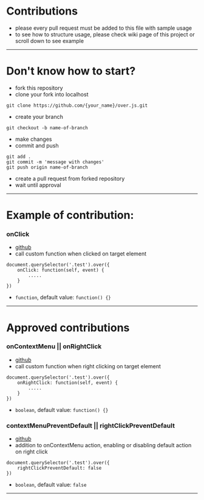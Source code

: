 # Contributions

* please every pull request must be added to this file with sample usage
* to see how to structure usage, please check wiki page of this project or scroll down to see example

***

# Don't know how to start?

* fork this repository
* clone your fork into localhost
```
git clone https://github.com/{your_name}/over.js.git
```
* create your branch
```
git checkout -b name-of-branch
```
* make changes
* commit and push
```
git add .
git commit -m 'message with changes'
git push origin name-of-branch
```
* create a pull request from forked repository
* wait until approval

***

# Example of contribution:

### onClick
* [github](http://github.com/vysocina)
* call custom function when clicked on target element
```
document.querySelector('.test').over({
	onClick: function(self, event) {
		.....
	}
})
```
* `function`, default value: `function() {}`

***

# Approved contributions

### onContextMenu || onRightClick
* [github](http://github.com/meldiron)
* call custom function when right clicking on target element
```
document.querySelector('.test').over({
	onRightClick: function(self, event) {
		.....
	}
})
```
* `boolean`, default value: `function() {}`

### contextMenuPreventDefault || rightClickPreventDefault
* [github](http://github.com/meldiron)
* addition to onContextMenu action, enabling or disabling default action on right click
```
document.querySelector('.test').over({
    rightClickPreventDefault: false
})
```
* `boolean`, default value: `false`

***
